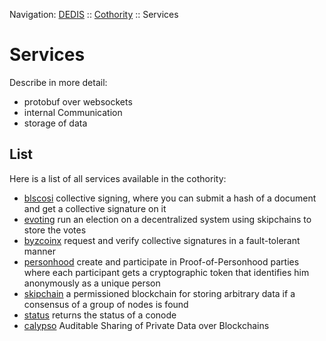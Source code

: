 Navigation: [DEDIS](https://github.com/dedis/doc/tree/master/README.md) ::
[Cothority](../README.md) ::
Services

# Services

Describe in more detail:
- protobuf over websockets
- internal Communication
- storage of data

## List

Here is a list of all services available in the cothority:

- [blscosi](../blscosi/service) collective
signing, where you can submit a hash of a document and get a collective signature
on it
- [evoting](../evoting/service/README.md) run
an election on a decentralized system using skipchains to store the votes
- [byzcoinx](../byzcoinx/README.md) request and verify
collective signatures in a fault-tolerant manner
- [personhood](../personhood/service/README.md) create and participate
in Proof-of-Personhood parties where each participant gets a cryptographic token
that identifies him anonymously as a unique person
- [skipchain](../skipchain/README.md) a permissioned
blockchain for storing arbitrary data if a consensus of a group of nodes is found
- [status](../status/service/README.md) returns the status of a conode
- [calypso](../calypso/README.md) Auditable Sharing of Private Data over Blockchains
